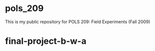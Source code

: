# pols_209

This is my public repository for POLS 209: Field Experiments (Fall 2009)
# final-project-b-w-a
